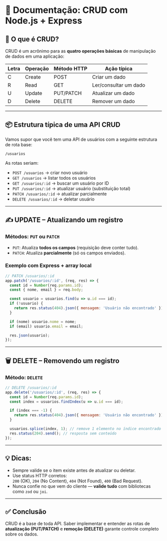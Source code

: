 
# 📄 Documentação: CRUD com Node.js + Express

## 🧠 O que é CRUD?

CRUD é um acrônimo para as **quatro operações básicas** de manipulação de dados em uma aplicação:

| Letra | Operação | Método HTTP | Ação típica |
|-------|----------|-------------|-------------|
| C     | Create   | POST        | Criar um dado |
| R     | Read     | GET         | Ler/consultar um dado |
| U     | Update   | PUT/PATCH   | Atualizar um dado |
| D     | Delete   | DELETE      | Remover um dado |

---

## 📦 Estrutura típica de uma API CRUD

Vamos supor que você tem uma API de usuários com a seguinte estrutura de rota base:

```
/usuarios
```

As rotas seriam:

- `POST /usuarios` → criar novo usuário  
- `GET /usuarios` → listar todos os usuários  
- `GET /usuarios/:id` → buscar um usuário por ID  
- `PUT /usuarios/:id` → atualizar usuário (substituição total)  
- `PATCH /usuarios/:id` → atualizar parcialmente  
- `DELETE /usuarios/:id` → deletar usuário  

---

## ✍️ UPDATE – Atualizando um registro

### Métodos: `PUT` ou `PATCH`

- `PUT`: Atualiza **todos os campos** (requisição deve conter tudo).
- `PATCH`: Atualiza **parcialmente** (só os campos enviados).

### Exemplo com Express + array local

```js
// PATCH /usuarios/:id
app.patch('/usuarios/:id', (req, res) => {
  const id = Number(req.params.id);
  const { nome, email } = req.body;

  const usuario = usuarios.find(u => u.id === id);
  if (!usuario) {
    return res.status(404).json({ mensagem: 'Usuário não encontrado' });
  }

  if (nome) usuario.nome = nome;
  if (email) usuario.email = email;

  res.json(usuario);
});
```

---

## 🗑️ DELETE – Removendo um registro

### Método: `DELETE`

```js
// DELETE /usuarios/:id
app.delete('/usuarios/:id', (req, res) => {
  const id = Number(req.params.id);
  const index = usuarios.findIndex(u => u.id === id);

  if (index === -1) {
    return res.status(404).json({ mensagem: 'Usuário não encontrado' });
  }

  usuarios.splice(index, 1); // remove 1 elemento no índice encontrado
  res.status(204).send(); // resposta sem conteúdo
});
```

---

## 💡 Dicas:

- Sempre valide se o item existe antes de atualizar ou deletar.
- Use status HTTP corretos:  
  `200` (OK), `204` (No Content), `404` (Not Found), `400` (Bad Request).
- Nunca confie no que vem do cliente — **valide tudo** com bibliotecas como `zod` ou `joi`.

---

## ✅ Conclusão

CRUD é a base de toda API. Saber implementar e entender as rotas de **atualização (PUT/PATCH)** e **remoção (DELETE)** garante controle completo sobre os dados.
